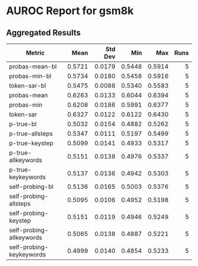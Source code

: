 # AUROC Report for gsm8k

## Aggregated Results

| Metric | Mean | Std Dev | Min | Max | Runs |
|--------|-----:|--------:|----:|----:|-----:|
| probas-mean-bl | 0.5721 | 0.0179 | 0.5448 | 0.5914 | 5 |
| probas-min-bl | 0.5734 | 0.0180 | 0.5458 | 0.5916 | 5 |
| token-sar-bl | 0.5475 | 0.0088 | 0.5340 | 0.5583 | 5 |
| probas-mean | 0.6263 | 0.0133 | 0.6044 | 0.6394 | 5 |
| probas-min | 0.6208 | 0.0186 | 0.5991 | 0.6377 | 5 |
| token-sar | 0.6327 | 0.0122 | 0.6122 | 0.6430 | 5 |
| p-true-bl | 0.5032 | 0.0154 | 0.4882 | 0.5262 | 5 |
| p-true-allsteps | 0.5347 | 0.0111 | 0.5197 | 0.5499 | 5 |
| p-true-keystep | 0.5099 | 0.0141 | 0.4933 | 0.5317 | 5 |
| p-true-allkeywords | 0.5151 | 0.0138 | 0.4976 | 0.5337 | 5 |
| p-true-keykeywords | 0.5137 | 0.0136 | 0.4942 | 0.5303 | 5 |
| self-probing-bl | 0.5136 | 0.0165 | 0.5003 | 0.5376 | 5 |
| self-probing-allsteps | 0.5095 | 0.0106 | 0.4952 | 0.5198 | 5 |
| self-probing-keystep | 0.5151 | 0.0119 | 0.4946 | 0.5249 | 5 |
| self-probing-allkeywords | 0.5065 | 0.0138 | 0.4887 | 0.5221 | 5 |
| self-probing-keykeywords | 0.4999 | 0.0140 | 0.4854 | 0.5233 | 5 |
